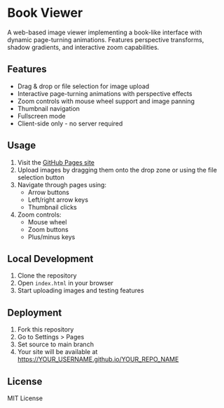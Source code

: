 # Book Viewer

A web-based image viewer implementing a book-like interface with dynamic page-turning animations. Features perspective transforms, shadow gradients, and interactive zoom capabilities.

## Features

- Drag & drop or file selection for image upload
- Interactive page-turning animations with perspective effects
- Zoom controls with mouse wheel support and image panning
- Thumbnail navigation
- Fullscreen mode
- Client-side only - no server required

## Usage

1. Visit the [GitHub Pages site](https://YOUR_USERNAME.github.io/YOUR_REPO_NAME)
2. Upload images by dragging them onto the drop zone or using the file selection button
3. Navigate through pages using:
   - Arrow buttons
   - Left/right arrow keys
   - Thumbnail clicks
4. Zoom controls:
   - Mouse wheel
   - Zoom buttons
   - Plus/minus keys

## Local Development

1. Clone the repository
2. Open `index.html` in your browser
3. Start uploading images and testing features

## Deployment

1. Fork this repository
2. Go to Settings > Pages
3. Set source to main branch
4. Your site will be available at https://YOUR_USERNAME.github.io/YOUR_REPO_NAME

## License

MIT License
